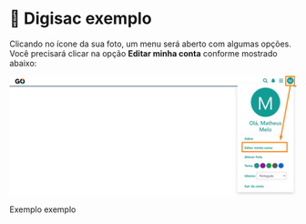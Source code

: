 # 🔑 Digisac exemplo

Clicando no ícone da sua foto, um menu será aberto com algumas opções. Você precisará clicar na opção **Editar minha conta** conforme mostrado abaixo:

![](/erp-v2/assets/alterar_senha_menu.png)

Exemplo exemplo